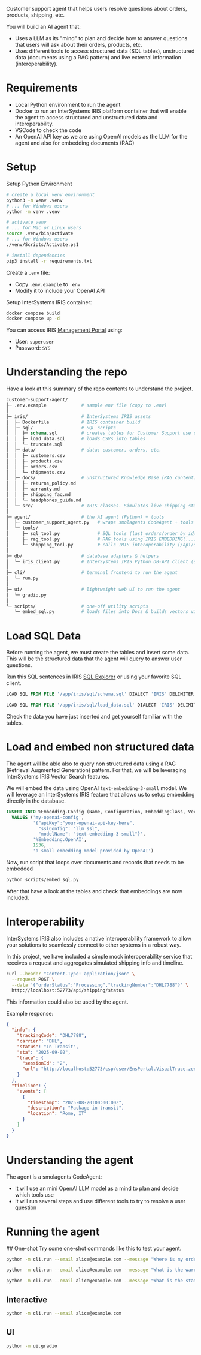 Customer support agent that helps users resolve questions about orders, products, shipping, etc.

You will build an AI agent that:
* Uses a LLM as its "mind" to plan and decide how to answer questions that users will ask about their orders, products, etc. 
* Uses different tools to access structured data (SQL tables), unstructured data (documents using a RAG pattern) and live external information (interoperability).

# Requirements
* Local Python environment to run the agent
* Docker to run an InterSystems IRIS platform container that will enable the agent to access structured and unstructured data and interoperability.
* VSCode to check the code
* An OpenAI API key as we are using OpenAI models as the LLM for the agent and also for embedding documents (RAG)

# Setup

Setup Python Environment
```bash
# create a local venv environment
python3 -m venv .venv
# ... for Windows users
python -m venv .venv

# activate venv
# ... for Mac or Linux users
source .venv/bin/activate
# ... for Windows users
./venv/Scripts/Activate.ps1

# install dependencies
pip3 install -r requirements.txt
```

Create a `.env` file:
* Copy `.env.example` to `.env`
* Modify it to include your OpenAI API

Setup InterSystems IRIS container:
```bash
docker compose build
docker compose up -d
```

You can access IRIS [Management Portal](http://localhost:52773/csp/sys/UtilHome.csp) using:
* User: `superuser`
* Password: `SYS`

# Understanding the repo
Have a look at this summary of the repo contents to understand the project.

```graphql
customer-support-agent/
├─ .env.example             # sample env file (copy to .env)
│
├─ iris/                    # InterSystems IRIS assets
│  ├─ Dockerfile            # IRIS container build
│  ├─ sql/                  # SQL scripts
│  │  ├─ schema.sql         # creates tables for Customer Support use case
│  │  ├─ load_data.sql      # loads CSVs into tables
│  │  └─ truncate.sql      
│  ├─ data/                 # data: customer, orders, etc.
│  │  ├─ customers.csv
│  │  ├─ products.csv
│  │  ├─ orders.csv
│  │  └─ shipments.csv
│  ├─ docs/                 # unstructured Knowledge Base (RAG content)
│  │  ├─ returns_policy.md
│  │  ├─ warranty.md
│  │  ├─ shipping_faq.md
│  │  └─ headphones_guide.md
│  └─ src/                  # IRIS classes. Simulates live shipping status interoperability 
│
├─ agent/                   # the AI agent (Python) + tools
│  ├─ customer_support_agent.py   # wraps smolagents CodeAgent + tools
│  └─ tools/
│     ├─ sql_tool.py              # SQL tools (last_orders/order_by_id/in_range)
│     ├─ rag_tool.py              # RAG tools using IRIS EMBEDDING(...) at query time
│     └─ shipping_tool.py         # calls IRIS interoperability (/api/shipping/status)
│
├─ db/                      # database adapters & helpers
│  └─ iris_client.py        # InterSystems IRIS Python DB-API client (simple connector)
│
├─ cli/                     # terminal frontend to run the agent
│  └─ run.py                
│
├─ ui/                      # lightweight web UI to run the agent
│  └─ gradio.py             
│
└─ scripts/                 # one-off utility scripts
   └─ embed_sql.py          # loads files into Docs & builds vectors via IRIS EMBEDDING() feature
```

# Load SQL Data

Before running the agent, we must create the tables and insert some data.
This will be the structured data that the agent will query to answer user questions.

Run this SQL sentences in IRIS [SQL Explorer](http://localhost:52773/csp/sys/exp/%25CSP.UI.Portal.SQL.Home.zen?$NAMESPACE=USER) or using your favorite SQL client.

```sql
LOAD SQL FROM FILE '/app/iris/sql/schema.sql' DIALECT 'IRIS' DELIMITER ';'
```

```sql
LOAD SQL FROM FILE '/app/iris/sql/load_data.sql' DIALECT 'IRIS' DELIMITER ';' 
```

Check the data you have just inserted and get yourself familiar with the tables.

# Load and embed non structured data
The agent will be able also to query non structured data using a RAG (Retrieval Augmented Generation) pattern.
For that, we will be leveraging InterSystems IRIS Vector Search features.

We will embed the data using OpenAI `text-embedding-3-small` model.
We will leverage an InterSystems IRIS feature that allows us to setup embedding directly in the database.

```sql
INSERT INTO %Embedding.Config (Name, Configuration, EmbeddingClass, VectorLength, Description)
  VALUES ('my-openai-config', 
          '{"apiKey":"your-openai-api-key-here", 
            "sslConfig": "llm_ssl", 
            "modelName": "text-embedding-3-small"}',
          '%Embedding.OpenAI', 
          1536,  
          'a small embedding model provided by OpenAI') 
```

Now, run script that loops over documents and records that needs to be embedded
```bash
python scripts/embed_sql.py
```

After that have a look at the tables and check that embeddings are now included.


# Interoperability
InterSystems IRIS also includes a native interoperability framework to allow your solutions to seamlessly connect to other systems in a robust way.

In this project, we have included a simple mock interoperability service that receives a request and aggregates simulated shipping info and timeline.  
```bash
curl --header "Content-Type: application/json" \
  --request POST \
  --data '{"orderStatus":"Processing","trackingNumber":"DHL7788"}' \
  http://localhost:52773/api/shipping/status
```

This information could also be used by the agent.

Example response:
```json
{
  "info": {
    "trackingCode": "DHL7788",
    "carrier": "DHL",
    "status": "In Transit",
    "eta": "2025-09-02",
    "trace": {
      "sessionId": "2",
      "url": "http://localhost:52773/csp/user/EnsPortal.VisualTrace.zen?SESSIONID=2"
    }
  },
  "timeline": {
    "events": [
      {
        "timestamp": "2025-08-20T00:00:00Z",
        "description": "Package in transit",
        "location": "Rome, IT"
      }
    ]
  }
}
```

# Understanding the agent

The agent is a smolagents CodeAgent:
* It will use an mini OpenAI LLM model as a mind to plan and decide which tools use
* It will run several steps and use different tools to try to resolve a user question

# Running the agent

## One-shot
Try some one-shot commands like this to test your agent.

```bash
python -m cli.run --email alice@example.com --message "Where is my order #1001?"

python -m cli.run --email alice@example.com --message "What is the warranty period of my latest order?"

python -m cli.run --email alice@example.com --message "What is the status of the shipping of my latest order ? Where is it?"
```

## Interactive
```bash
python -m cli.run --email alice@example.com
```
## UI
```bash
python -m ui.gradio
```